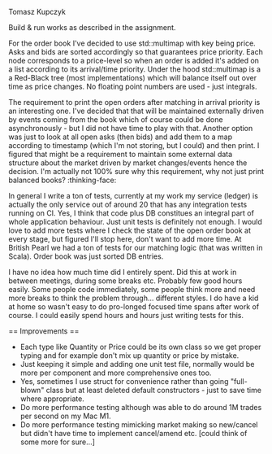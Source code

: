 Tomasz Kupczyk

Build & run works as described in the assignment.

For the order book I've decided to use std::multimap with key being price. Asks and bids are sorted accordingly so that guarantees price priority.
Each node corresponds to a price-level so when an order is added it's added on a list according to its arrival/time priority.
Under the hood std::multimap is a a Red-Black tree (most implementations) which will balance itself out over time as price changes.
No floating point numbers are used - just integrals.

The requirement to print the open orders after matching in arrival priority is an interesting one. I've decided that that will be maintained externally driven by
events coming from the book which of course could be done asynchronously - but I did not have time to play with that.
Another option was just to look at all open asks (then bids) and add them to a map according to timestamp (which I'm not storing, but I could) and then print.
I figured that might be a requirement to maintain some external data structure about the market driven by market changes/events hence the decision.
I'm actually not 100% sure why this requirement, why not just print balanced books? :thinking-face:

In general I write a ton of tests, currently at my work my service (ledger) is actually the only service out of around 20 that has any integration tests running on CI.
Yes, I think that code plus DB constitues an integral part of whole application behaviour. Just unit tests is definitely not enough.
I would love to add more tests where I check the state of the open order book at every stage, but figured I'll stop here, don't want to add more time.
At British Pearl we had a ton of tests for our matching logic (that was written in Scala). Order book was just sorted DB entries.

I have no idea how much time did I entirely spent. Did this at work in between meetings, during some breaks etc. Probably few good hours easily.
Some people code immediately, some people think more and need more breaks to think the problem through... different styles.
I do have a kid at home so wasn't easy to do pro-longed focused time spans after work of course.
I could easily spend hours and hours just writing tests for this.

== Improvements ==

* Each type like Quantity or Price could be its own class so we get proper typing and for example don't mix up quantity or price by mistake.
* Just keeping it simple and adding one unit test file, normally would be more per component and more comprehensive ones too.
* Yes, sometimes I use struct for convenience rather than going "full-blown" class but at least deleted default constructors - just to save time where appropriate.
* Do more performance testing although was able to do around 1M trades per second on my Mac M1.
* Do more performance testing mimicking market making so new/cancel but didn't have time to implement cancel/amend etc.
[could think of some more for sure...]